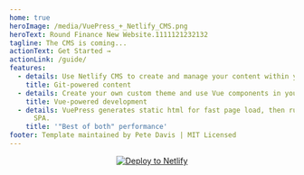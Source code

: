 ```yaml
---
home: true
heroImage: /media/VuePress_+_Netlify_CMS.png
heroText: Round Finance New Website.1111121232132
tagline: The CMS is coming...
actionText: Get Started →
actionLink: /guide/
features:
  - details: Use Netlify CMS to create and manage your content within your Git repo.
    title: Git-powered content
  - details: Create your own custom theme and use Vue components in your content.
    title: Vue-powered development
  - details: VuePress generates static html for fast page load, then runs as a slick
      SPA.
    title: '"Best of both" performance'
footer: Template maintained by Pete Davis | MIT Licensed
---
```

<a href="https://app.netlify.com/start/deploy?repository=https://github.com/p440davis/VuePress-with-Netlify-CMS&amp;stack=cms" style="display:block; text-align:center"><img src="https://www.netlify.com/img/deploy/button.svg" alt="Deploy to Netlify"></a>
